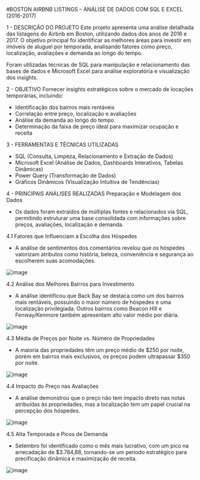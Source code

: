 #BOSTON AIRBNB LISTINGS – ANÁLISE DE DADOS COM SQL E EXCEL (2016-2017)

1 - DESCRIÇÃO DO PROJETO
Este projeto apresenta uma análise detalhada das listagens do Airbnb em Boston, utilizando dados dos anos de 2016 e 2017. O objetivo principal foi identificar as melhores áreas para investir em imóveis de aluguel por temporada, analisando fatores como preço, localização, avaliações e demanda ao longo do tempo.

Foram utilizadas técnicas de SQL para manipulação e relacionamento das bases de dados e Microsoft Excel para análise exploratória e visualização dos insights.

2 - OBJETIVO
Fornecer insights estratégicos sobre o mercado de locações temporárias, incluindo:
- Identificação dos bairros mais rentáveis
- Correlação entre preço, localização e avaliações
- Análise da demanda ao longo do tempo
- Determinação da faixa de preço ideal para maximizar ocupação e receita

3 - FERRAMENTAS E TÉCNICAS UTILIZADAS
- SQL (Consulta, Limpeza, Relacionamento e Extração de Dados)
- Microsoft Excel (Análise de Dados, Dashboards Interativos, Tabelas Dinâmicas)
- Power Query (Transformação de Dados)
- Gráficos Dinâmicos (Visualização Intuitiva de Tendências)

4 - PRINCIPAIS ANÁLISES REALIZADAS
Preparação e Modelagem dos Dados
- Os dados foram extraídos de múltiplas fontes e relacionados via SQL, permitindo estruturar uma base consolidada com informações sobre preços, avaliações, localização e demanda.

4.1 Fatores que Influenciam a Escolha dos Hóspedes
- A análise de sentimentos dos comentários revelou que os hóspedes valorizam atributos como história, beleza, conveniência e segurança ao escolherem suas acomodações.

![image](https://github.com/user-attachments/assets/13bd0de5-916c-43da-8d69-ab423cad9ee2)

4.2 Análise dos Melhores Bairros para Investimento
- A análise identificou que Back Bay se destaca como um dos bairros mais rentáveis, possuindo o maior número de hóspedes e uma localização privilegiada. Outros bairros como Beacon Hill e Fenway/Kenmore também apresentam alto valor médio por diária.

![image](https://github.com/user-attachments/assets/13f618ce-ef5d-45b4-a8dd-fa59b242a144)

4.3 Média de Preços por Noite vs. Número de Propriedades
- A maioria das propriedades têm um preço médio de $250 por noite, porém em bairros mais exclusivos, os preços podem ultrapassar $350 por noite.

![image](https://github.com/user-attachments/assets/60001cbb-b642-42ec-8279-50d021940833)

4.4 Impacto do Preço nas Avaliações
- A análise demonstrou que o preço não tem impacto direto nas notas atribuídas às propriedades, mas a localização tem um papel crucial na percepção dos hóspedes.

![image](https://github.com/user-attachments/assets/a96091f7-b8a6-412f-97b1-c9d77bb548bb)

4.5 Alta Temporada e Picos de Demanda
- Setembro foi identificado como o mês mais lucrativo, com um pico na arrecadação de $3.784,88, tornando-se um período estratégico para precificação dinâmica e maximização de receita.

![image](https://github.com/user-attachments/assets/cd1f3048-d02f-4c4e-aa17-4a14b638f709)



